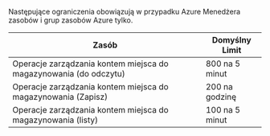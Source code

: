 Następujące ograniczenia obowiązują w przypadku Azure Menedżera zasobów i grup zasobów Azure tylko.

Zasób|Domyślny Limit
---|---
Operacje zarządzania kontem miejsca do magazynowania (do odczytu)|800 na 5 minut
Operacje zarządzania kontem miejsca do magazynowania (Zapisz)|200 na godzinę
Operacje zarządzania kontem miejsca do magazynowania (listy)|100 na 5 minut
